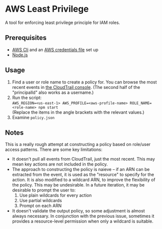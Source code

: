 # AWS Least Privilege
A tool for enforcing least privilege principle for IAM roles.

## Prerequisites
- [AWS Cli](https://aws.amazon.com/cli/) and an [AWS credentials file](https://docs.aws.amazon.com/cli/latest/userguide/cli-configure-files.html) set up
- [Node.js](https://nodejs.org/en/)

## Usage
1. Find a user or role name to create a policy for. You can browse the most recent events in [the CloudTrail console](https://console.aws.amazon.com/cloudtrail/home?region=us-east-1#/events). (The second half of the "principalId" also works as a username.)
2. Run the script:  
  `AWS_REGION=<us-east-1> AWS_PROFILE=<aws-profile-name> ROLE_NAME=<role-name> npm start`  
  (Replace the items in the angle brackets with the relevant values.)
3. Examine `policy.json`

## Notes
This is a really rough attempt at constructing a policy based on role/user access patterns. There are some key limitations:
- It doesn't pull all events from CloudTrail, just the most recent. This may mean key actions are not included in the policy.
- The approach to constructing the policy is naieve – if an ARN can be extracted from the event, it is used as the "resource" to specify for the action. It is also modified to a wildcard ARN, to improve the flexibility of the policy. This may be undesirable. In a future iteration, it may be desirable to prompt the user to:
  1. Use plain wildcards for every action
  2. Use partial wildcards
  3. Prompt on each ARN
- It doesn't validate the output policy, so some adjustment is almost always necessary. In conjunction with the previous issue, sometimes it provides a resource-level permission when only a wildcard is suitable.